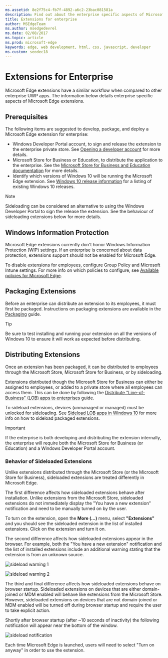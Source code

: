 ```yaml
---
ms.assetid: 8e2f75c4-fb7f-4892-a6c2-23bac081581a
description: Find out about the enterprise specific aspects of Microsoft Edge Extensions, and see how they're similar to UWP apps.
title: Extensions for enterprise
author: MSEdgeTeam
ms.author: msedgedevrel
ms.date: 02/08/2017
ms.topic: article
ms.prod: microsoft-edge
keywords: edge, web development, html, css, javascript, developer
ms.custom: seodec18
---
```


# Extensions for Enterprise
Microsoft Edge extensions have a similar workflow when compared to other enterprise UWP apps. The information below details enterprise specific aspects of Microsoft Edge extensions.

## Prerequisites
The following items are suggested to develop, package, and deploy a Microsoft Edge extension for enterprise:

+ Windows Developer Portal account, to sign and release the extension to the enterprise private store. See [Opening a developer account](https://docs.microsoft.com/windows/uwp/publish/opening-a-developer-account) for more details.
+ Microsoft Store for Business or Education, to distribute the application to the enterprise. See the [Microsoft Store for Business and Education documentation](https://docs.microsoft.com/microsoft-store/) for more details.
+ Identify which versions of Windows 10 will be running the Microsoft Edge extension. See [Windows 10 release information](https://www.microsoft.com/en-us/itpro/windows-10/release-information) for a listing of existing Windows 10 releases.

> [!NOTE]
> Sideloading can be considered an alternative to using the Windows Developer Portal to sign the release the extension. See the behaviour of sideloading extensions below for more details.

## Windows Information Protection
Microsoft Edge extensions currently don't honor Windows Information Protection (WIP) settings. If an enterprise is concerned about data protection, extensions support should not be enabled for Microsoft Edge.

To disable extensions for employees, configure Group Policy and Microsoft Intune settings. For more info on which policies to configure, see [Available policies for Microsoft Edge](https://technet.microsoft.com/en-us/itpro/microsoft-edge/available-policies).

## Packaging Extensions
Before an enterprise can distribute an extension to its employees, it must first be packaged. Instructions on packaging extensions are available in the [Packaging](./guides/packaging.md) guide.

> [!TIP]
> Be sure to test installing and running your extension on all the versions of Windows 10 to ensure it will work as expected before distributing.

## Distributing Extensions
Once an extension has been packaged, it can be distributed to employees through the Microsoft Store, Microsoft Store for Business, or by sideloading.

Extensions distributed though the Microsoft Store for Business can either be assigned to employees, or added to a private store where all employees can access them. This can be done by following the [Distribute "Line-of-Business" (LOB) apps to enterprises](https://msdn.microsoft.com/windows/uwp/publish/distribute-lob-apps-to-enterprises) guide.

To sideload extensions, devices (unmanaged or managed) must be unlocked for sideloading. See [Sideload LOB apps in Windows 10](https://technet.microsoft.com/itpro/windows/deploy/sideload-apps-in-windows-10) for more info on how to sideload packaged extensions.

> [!IMPORTANT]
> If the enterprise is both developing and distributing the extension internally, the enterprise will require both the Microsoft Store for Business (or Education) and a Windows Developer Portal account.

### Behavior of Sideloaded Extensions
Unlike extensions distributed through the Microsoft Store (or the Microsoft Store for Business), sideloaded extensions are treated differently in Microsoft Edge.

The first difference affects how sideloaded extensions behave after installation. Unlike extensions from the Microsoft Store, sideloaded extensions do not immediately display the "You have a new extension" notification and need to be manually turned on by the user.

To turn on the extension, open the **More (...)** menu, select **"Extensions"** and you should see the sideloaded extension in the list of installed extensions. Click on the extension and turn it on.

The second difference affects how sideloaded extensions appear in the browser. For example, both the "You have a new extension" notification and the list of installed extensions include an additional warning stating that the extension is from an unknown source.

![sideload warning 1](./media/sideload-permissionflyout.PNG)

![sideload warning 2](./media/sideload-l1warning.PNG)

The third and final difference affects how sideloaded extensions behave on browser startup. Sideloaded extensions on devices that are either domain-joined or MDM enabled will behave like extensions from the Microsoft Store. However, sideloaded extensions on devices that are not domain-joined or MDM enabled will be turned off during browser startup and require the user to take explicit action.

Shortly after browser startup (after ~10 seconds of inactivity) the following notification will appear near the bottom of the window.

![sideload notification](./media/sideload-scareUI.PNG)

Each time Microsoft Edge is launched, users will need to select "Turn on anyway" in order to use the extension.
